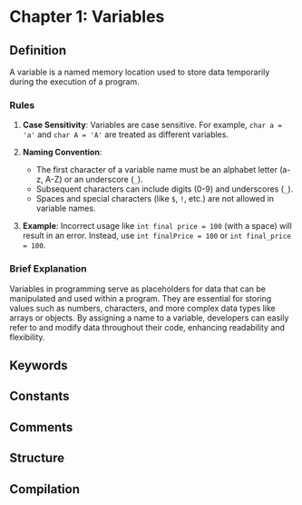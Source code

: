 # Chapter 1: Variables

## Definition

A variable is a named memory location used to store data temporarily during the execution of a program.

### Rules

1. **Case Sensitivity**: Variables are case sensitive. For example, `char a = 'a'` and `char A = 'A'` are treated as different variables.

2. **Naming Convention**:

   - The first character of a variable name must be an alphabet letter (a-z, A-Z) or an underscore (`_`).
   - Subsequent characters can include digits (0-9) and underscores (`_`).
   - Spaces and special characters (like `$`, `!`, etc.) are not allowed in variable names.

3. **Example**: Incorrect usage like `int final price = 100` (with a space) will result in an error. Instead, use `int finalPrice = 100` or `int final_price = 100`.

### Brief Explanation

Variables in programming serve as placeholders for data that can be manipulated and used within a program. They are essential for storing values such as numbers, characters, and more complex data types like arrays or objects. By assigning a name to a variable, developers can easily refer to and modify data throughout their code, enhancing readability and flexibility.

## Keywords

## Constants

## Comments

## Structure

## Compilation
